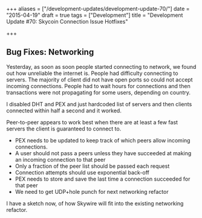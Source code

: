 +++
aliases = ["/development-updates/development-update-70/"]
date = "2015-04-19"
draft = true
tags = ["Development"]
title = "Development Update #70: Skycoin Connection Issue Hotfixes"

+++
## Bug Fixes: Networking

Yesterday, as soon as soon people started connecting to network, we found out how unreliable the internet is. People had difficulty connecting to servers. The majority of client did not have open ports so could not accept incoming connections. People had to wait hours for connections and then transactions were not propagating for some users, depending on country.

I disabled DHT and PEX and just hardcoded list of servers and then clients connected within half a second and it worked.

Peer-to-peer appears to work best when there are at least a few fast servers the client is guaranteed to connect to.

- PEX needs to be updated to keep track of which peers allow incoming connections.
- A user should not pass a peers unless they have succeeded at making an incoming connection to that peer
- Only a fraction of the peer list should be passed each request
- Connection attempts should use exponential back-off
- PEX needs to store and save the last time a connection succeeded for that peer
- We need to get UDP+hole punch for next networking refactor

I have a sketch now, of how Skywire will fit into the existing networking refactor.